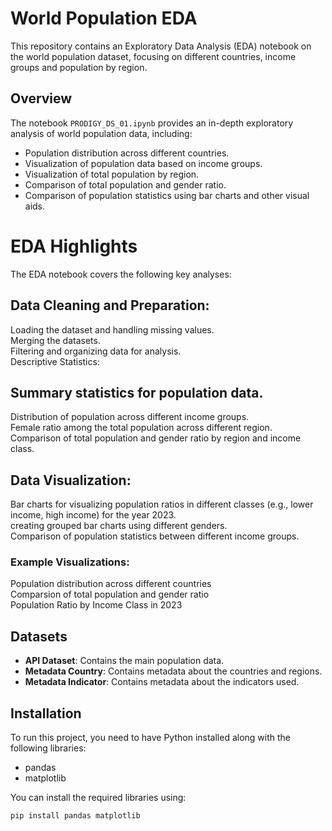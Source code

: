# World Population EDA<BR> 

This repository contains an Exploratory Data Analysis (EDA) notebook on the world population dataset, focusing on different countries, income groups and population by region. <BR> 

## Overview<br>

The notebook `PRODIGY_DS_01.ipynb` provides an in-depth exploratory analysis of world population data, including:<Br>
- Population distribution across different countries.<br>
- Visualization of population data based on income groups.<br>
- Visualization of total population by region.<br>
- Comparison of total population and gender ratio.<br>
- Comparison of population statistics using bar charts and other visual aids. <br>

# EDA Highlights<br>
The EDA notebook covers the following key analyses:<Br>

## Data Cleaning and Preparation:<BR>

Loading the dataset and handling missing values.<Br>
Merging the datasets. <Br>
Filtering and organizing data for analysis.<Br>
Descriptive Statistics:<Br>

## Summary statistics for population data.<Br>
Distribution of population across different income groups.<Br>
Female ratio among the total population across different region. <Br>
Comparison of total population and gender ratio by region and income class. <br>


## Data Visualization:<Br>
Bar charts for visualizing population ratios in different classes (e.g., lower income, high income) for the year 2023.<Br>
creating grouped bar charts using different genders. <Br>
Comparison of population statistics between different income groups.<Br>

### Example Visualizations:<Br>
Population distribution across different countries<br>
Comparsion of total population and gender ratio<br>
Population Ratio by Income Class in 2023<Br>

## Datasets

- **API Dataset**: Contains the main population data.
- **Metadata Country**: Contains metadata about the countries and regions.
- **Metadata Indicator**: Contains metadata about the indicators used.

## Installation

To run this project, you need to have Python installed along with the following libraries:
- pandas
- matplotlib

You can install the required libraries using:
```bash
pip install pandas matplotlib
